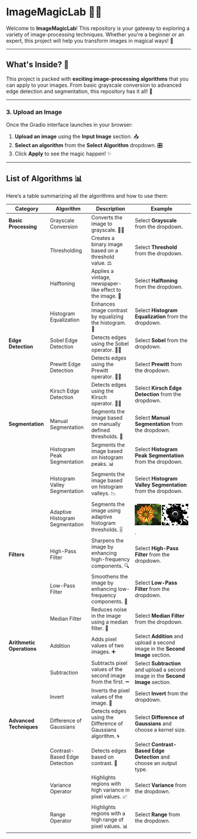 # ImageMagicLab 🎨✨

Welcome to **ImageMagicLab**! This repository is your gateway to exploring a variety of image-processing techniques. Whether you're a beginner or an expert, this project will help you transform images in magical ways! 🌟

---

## What's Inside? 🧐

This project is packed with **exciting image-processing algorithms** that you can apply to your images. From basic grayscale conversion to advanced edge detection and segmentation, this repository has it all! 🚀

---
### 3. **Upload an Image**  
Once the Gradio interface launches in your browser:  
1. **Upload an image** using the **Input Image** section. 📤  
2. **Select an algorithm** from the **Select Algorithm** dropdown. 🎛️  
3. Click **Apply** to see the magic happen! ✨  

---

## List of Algorithms 📊

Here’s a table summarizing all the algorithms and how to use them:

| **Category**            | **Algorithm**                     | **Description**                                                                 | **Example**                                                                |
|--------------------------|-----------------------------------|---------------------------------------------------------------------------------|--------------------------------------------------------------------------------|
| **Basic Processing**     | Grayscale Conversion              | Converts the image to grayscale. 🖤🤍                                           | Select **Grayscale** from the dropdown.                                        |
|                          | Thresholding                      | Creates a binary image based on a threshold value. ⚖️                          | Select **Threshold** from the dropdown.                                        |
|                          | Halftoning                        | Applies a vintage, newspaper-like effect to the image. 📰                       | Select **Halftoning** from the dropdown.                                       |
|                          | Histogram Equalization            | Enhances image contrast by equalizing the histogram. 🌈                        | Select **Histogram Equalization** from the dropdown.                           |
| **Edge Detection**       | Sobel Edge Detection              | Detects edges using the Sobel operator. 🕵️‍♂️                                   | Select **Sobel** from the dropdown.                                            |
|                          | Prewitt Edge Detection            | Detects edges using the Prewitt operator. 🕵️‍♂️                                 | Select **Prewitt** from the dropdown.                                          |
|                          | Kirsch Edge Detection             | Detects edges using the Kirsch operator. 🕵️‍♂️                                  | Select **Kirsch Edge Detection** from the dropdown.                            |
| **Segmentation**         | Manual Segmentation               | Segments the image based on manually defined thresholds. 🎯                    | Select **Manual Segmentation** from the dropdown.                              |
|                          | Histogram Peak Segmentation       | Segments the image based on histogram peaks. 📊                                | Select **Histogram Peak Segmentation** from the dropdown.                      |
|                          | Histogram Valley Segmentation     | Segments the image based on histogram valleys. 📉                              | Select **Histogram Valley Segmentation** from the dropdown.                    |
|                          | Adaptive Histogram Segmentation   | Segments the image using adaptive histogram thresholds. 🎚️                    | ![Adaptive Histogram Segmentation](https://github.com/fatma2123456/Image-Magic-Lab/raw/main/Images_Projects/Adaptive%20Histogram%20Segmentation.png).                  |
| **Filters**              | High-Pass Filter                  | Sharpens the image by enhancing high-frequency components. 🔍                  | Select **High-Pass Filter** from the dropdown.                                 |
|                          | Low-Pass Filter                   | Smoothens the image by enhancing low-frequency components. 🌊                  | Select **Low-Pass Filter** from the dropdown.                                  |
|                          | Median Filter                     | Reduces noise in the image using a median filter. 🧹                           | Select **Median Filter** from the dropdown.                                    |
| **Arithmetic Operations**| Addition                          | Adds pixel values of two images. ➕                                            | Select **Addition** and upload a second image in the **Second Image** section. |
|                          | Subtraction                       | Subtracts pixel values of the second image from the first. ➖                  | Select **Subtraction** and upload a second image in the **Second Image** section. |
|                          | Invert                            | Inverts the pixel values of the image. 🔄                                      | Select **Invert** from the dropdown.                                           |
| **Advanced Techniques**  | Difference of Gaussians           | Detects edges using the Difference of Gaussians algorithm. 🌀                 | Select **Difference of Gaussians** and choose a kernel size.                   |
|                          | Contrast-Based Edge Detection     | Detects edges based on contrast. 🌟                                           | Select **Contrast-Based Edge Detection** and choose an output type.            |
|                          | Variance Operator                 | Highlights regions with high variance in pixel values. 📈                     | Select **Variance** from the dropdown.                                         |
|                          | Range Operator                    | Highlights regions with a high range of pixel values. 📊                      | Select **Range** from the dropdown.                                            |
